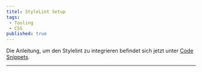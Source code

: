 ```yaml
---
titel: StyleLint Setup
tags:
 - Tooling
 - CSS
published: true
---
```


Die Anleitung, um den Stylelint zu integrieren befindet sich jetzt unter [Code Snippets](/mi-bachelor-webdevelopment/codesnippets/stylelint-integration/).

---
